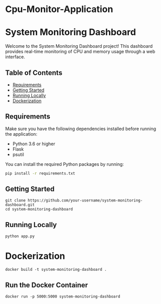 # Cpu-Monitor-Application
# System Monitoring Dashboard

Welcome to the System Monitoring Dashboard project! This dashboard provides real-time monitoring of CPU and memory usage through a web interface.

## Table of Contents
- [Requirements](#requirements)
- [Getting Started](#getting-started)
- [Running Locally](#running-locally)
- [Dockerization](#dockerization)

## Requirements
Make sure you have the following dependencies installed before running the application:

- Python 3.6 or higher
- Flask
- psutil

You can install the required Python packages by running:
```bash
pip install -r requirements.txt


```
## Getting Started
```
git clone https://github.com/your-username/system-monitoring-dashboard.git
cd system-monitoring-dashboard

```
## Running Locally 
```
python app.py

```
# Dockerization
```
docker build -t system-monitoring-dashboard .

```
## Run  the Docker Container
```
docker run -p 5000:5000 system-monitoring-dashboard


```
